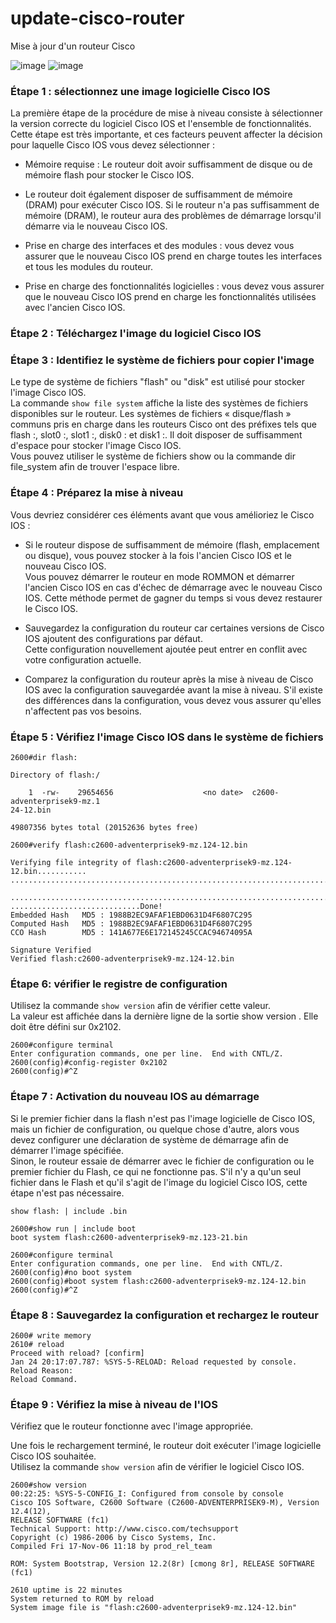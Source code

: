# update-cisco-router
Mise à jour d'un routeur Cisco

![image](https://user-images.githubusercontent.com/83721477/171003092-e5a74061-1289-4ecd-917f-54e9972573a9.png)
![image](https://user-images.githubusercontent.com/83721477/171003562-eb9ffbe1-d058-49c6-8ad9-cf176a5121d6.png)


### Étape 1 : sélectionnez une image logicielle Cisco IOS
La première étape de la procédure de mise à niveau consiste à sélectionner la version correcte du logiciel Cisco IOS et l'ensemble de fonctionnalités. Cette étape est très importante, et ces facteurs peuvent affecter la décision pour laquelle Cisco IOS vous devez sélectionner :

* Mémoire requise : Le routeur doit avoir suffisamment de disque ou de mémoire flash pour stocker le Cisco IOS.
* Le routeur doit également disposer de suffisamment de mémoire (DRAM) pour exécuter Cisco IOS. Si le routeur n'a pas suffisamment de mémoire (DRAM), le routeur aura des problèmes de démarrage lorsqu'il démarre via le nouveau Cisco IOS.

* Prise en charge des interfaces et des modules : vous devez vous assurer que le nouveau Cisco IOS prend en charge toutes les interfaces et tous les modules du routeur.

* Prise en charge des fonctionnalités logicielles : vous devez vous assurer que le nouveau Cisco IOS prend en charge les fonctionnalités utilisées avec l'ancien Cisco IOS.

### Étape 2 : Téléchargez l'image du logiciel Cisco IOS

### Étape 3 : Identifiez le système de fichiers pour copier l'image
Le type de système de fichiers "flash" ou "disk" est utilisé pour stocker l'image Cisco IOS.<br>
La commande `show file system` affiche la liste des systèmes de fichiers disponibles sur le routeur. Les systèmes de fichiers « disque/flash » communs pris en charge dans les routeurs Cisco ont des préfixes tels que flash :, slot0 :, slot1 :, disk0 : et disk1 :. Il doit disposer de suffisamment d'espace pour stocker l'image Cisco IOS.<br>
Vous pouvez utiliser le système de fichiers show ou la commande dir file_system afin de trouver l'espace libre.

### Étape 4 : Préparez la mise à niveau
Vous devriez considérer ces éléments avant que vous amélioriez le Cisco IOS :

* Si le routeur dispose de suffisamment de mémoire (flash, emplacement ou disque), vous pouvez stocker à la fois l'ancien Cisco IOS et le nouveau Cisco IOS.<br>Vous pouvez démarrer le routeur en mode ROMMON et démarrer l'ancien Cisco IOS en cas d'échec de démarrage avec le nouveau Cisco IOS. Cette méthode permet de gagner du temps si vous devez restaurer le Cisco IOS.

* Sauvegardez la configuration du routeur car certaines versions de Cisco IOS ajoutent des configurations par défaut.<br>Cette configuration nouvellement ajoutée peut entrer en conflit avec votre configuration actuelle.

* Comparez la configuration du routeur après la mise à niveau de Cisco IOS avec la configuration sauvegardée avant la mise à niveau. S'il existe des différences dans la configuration, vous devez vous assurer qu'elles n'affectent pas vos besoins.

### Étape 5 : Vérifiez l'image Cisco IOS dans le système de fichiers
```
2600#dir flash:

Directory of flash:/

    1  -rw-    29654656                    <no date>  c2600-adventerprisek9-mz.1
24-12.bin

49807356 bytes total (20152636 bytes free)

2600#verify flash:c2600-adventerprisek9-mz.124-12.bin

Verifying file integrity of flash:c2600-adventerprisek9-mz.124-12.bin...........
................................................................................

................................................................................
.............................Done!
Embedded Hash   MD5 : 1988B2EC9AFAF1EBD0631D4F6807C295
Computed Hash   MD5 : 1988B2EC9AFAF1EBD0631D4F6807C295
CCO Hash        MD5 : 141A677E6E172145245CCAC94674095A

Signature Verified
Verified flash:c2600-adventerprisek9-mz.124-12.bin
```

### Étape 6: vérifier le registre de configuration
Utilisez la commande `show version` afin de vérifier cette valeur.<br>
La valeur est affichée dans la dernière ligne de la sortie show version . Elle doit être défini sur 0x2102.
```
2600#configure terminal
Enter configuration commands, one per line.  End with CNTL/Z. 
2600(config)#config-register 0x2102
2600(config)#^Z
```

### Étape 7 : Activation du nouveau IOS au démarrage
Si le premier fichier dans la flash n'est pas l'image logicielle de Cisco IOS, mais un fichier de configuration, ou quelque chose d'autre, alors vous devez configurer une déclaration de système de démarrage afin de démarrer l'image spécifiée.<br>
Sinon, le routeur essaie de démarrer avec le fichier de configuration ou le premier fichier du Flash, ce qui ne fonctionne pas. S'il n'y a qu'un seul fichier dans le Flash et qu'il s'agit de l'image du logiciel Cisco IOS, cette étape n'est pas nécessaire.

`show flash: | include .bin`

```
2600#show run | include boot
boot system flash:c2600-adventerprisek9-mz.123-21.bin

2600#configure terminal
Enter configuration commands, one per line.  End with CNTL/Z. 
2600(config)#no boot system
2600(config)#boot system flash:c2600-adventerprisek9-mz.124-12.bin
2600(config)#^Z
```

### Étape 8 : Sauvegardez la configuration et rechargez le routeur

```
2600# write memory
2610# reload
Proceed with reload? [confirm]
Jan 24 20:17:07.787: %SYS-5-RELOAD: Reload requested by console. Reload Reason:
Reload Command.
```

### Étape 9 : Vérifiez la mise à niveau de l'IOS
Vérifiez que le routeur fonctionne avec l'image appropriée.

Une fois le rechargement terminé, le routeur doit exécuter l'image logicielle Cisco IOS souhaitée.<br>
Utilisez la commande `show version` afin de vérifier le logiciel Cisco IOS.

```
2600#show version
00:22:25: %SYS-5-CONFIG_I: Configured from console by console
Cisco IOS Software, C2600 Software (C2600-ADVENTERPRISEK9-M), Version 12.4(12),
RELEASE SOFTWARE (fc1)
Technical Support: http://www.cisco.com/techsupport
Copyright (c) 1986-2006 by Cisco Systems, Inc.
Compiled Fri 17-Nov-06 11:18 by prod_rel_team

ROM: System Bootstrap, Version 12.2(8r) [cmong 8r], RELEASE SOFTWARE (fc1)

2610 uptime is 22 minutes
System returned to ROM by reload
System image file is "flash:c2600-adventerprisek9-mz.124-12.bin"
```


